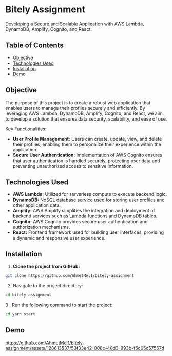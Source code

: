 # Bitely Assignment

Developing a Secure and Scalable Application with AWS Lambda, DynamoDB, Amplify, Cognito, and React.

## Table of Contents

- [Objective](#objective)
- [Technologies Used](#technologies-used)
- [Installation](#installation)
- [Demo](#demo)


## Objective
The purpose of this project is to create a robust web application that enables users to manage their profiles securely and efficiently. By leveraging AWS Lambda, DynamoDB, Amplify, Cognito, and React, we aim to develop a solution that ensures data security, scalability, and ease of use.

Key Functionalities:
- **User Profile Management:** Users can create, update, view, and delete their profiles, enabling them to personalize their experience within the application.
- **Secure User Authentication:** Implementation of AWS Cognito ensures that user authentication is handled securely, protecting user data and preventing unauthorized access to sensitive information.


## Technologies Used

- **AWS Lambda:** Utilized for serverless compute to execute backend logic.
- **DynamoDB:** NoSQL database service used for storing user profiles and other application data.
- **Amplify:** AWS Amplify simplifies the integration and deployment of backend services such as Lambda functions and DynamoDB tables.
- **Cognito:** AWS Cognito provides secure user authentication and authorization mechanisms.
- **React:** Frontend framework used for building user interfaces, providing a dynamic and responsive user experience.

## Installation

1. **Clone the project from GitHub:**
```bash
git clone https://github.com/AhmetMel1/bitely-assignment
```

2. Navigate to the project directory:

```bash
cd bitely-assignment
```

3 . Run the following command to start the project:

```bash
cd yarn start
```

## Demo

https://github.com/AhmetMel1/bitely-assignment/assets/128613537/53f33e42-008c-48d3-993b-f5c65c57567d








